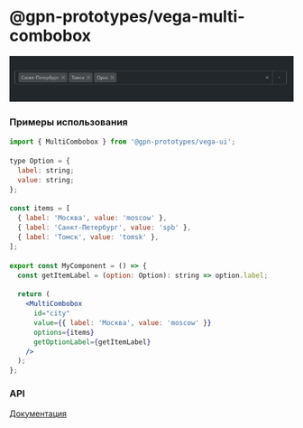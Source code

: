 # @gpn-prototypes/vega-multi-combobox

<img src="docs/pic-1.png">

### Примеры использования

```jsx
import { MultiCombobox } from '@gpn-prototypes/vega-ui';

type Option = {
  label: string;
  value: string;
};

const items = [
  { label: 'Москва', value: 'moscow' },
  { label: 'Санкт-Петербург', value: 'spb' },
  { label: 'Томск', value: 'tomsk' },
];

export const MyComponent = () => {
  const getItemLabel = (option: Option): string => option.label;

  return (
    <MultiCombobox
      id="city"
      value={{ label: 'Москва', value: 'moscow' }}
      options={items}
      getOptionLabel={getItemLabel}
    />
  );
};
```

### API

[Документация](https://consta-uikit.vercel.app/?path=/docs/components-multicombobox--default-story)
